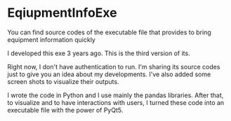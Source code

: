 # EqiupmentInfoExe
You can find source codes of the executable file that provides to bring equipment information quickly

I developed this exe 3 years ago. This is the third version of its.

Right now, I don't have authentication to run.  I'm sharing its source codes just to give you an idea about my developments. I've also added some screen shots to visualize their outputs. 

I wrote the code in Python and I use mainly the pandas libraries.
After that, to visualize and to have interactions with users, I turned these code into an  executable file with the power of PyQt5. 
